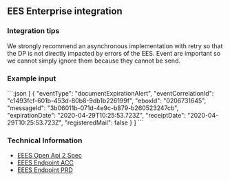 
## EES Enterprise integration

### Integration tips

We strongly recommend an asynchronous implementation with retry so that the DP  is not directly impacted by errors of the EES. Event are important so we cannot simply ignore them because they cannot be send.

### Example input

´´´:json
[
    {
      "eventType": "documentExpirationAlert",
      "eventCorrelationId": "c1493fcf-601b-453d-80b8-9db1b226199f",
      "eboxId": "0206731645",
      "messageId": "3b06011b-071d-4e9c-b879-b260523247cb",
      "expirationDate": "2020-04-29T10:25:53.723Z",
      "receiptDate": "2020-04-29T10:25:53.723Z",
      "registeredMail": false
    }
  ]
´´´

### Technical Information

- [EEES Open Api 2 Spec](../openapi/ebox-enterprise-event-api-1.1.1.yaml)
- [EEES Endpoint ACC](https://public.int.fedservices.be/EventServices/Ebox/enterprise/document/events)
- [EEES Endpoint PRD](https://public.fedservices.be/EventServices/Ebox/enterprise/document/events)